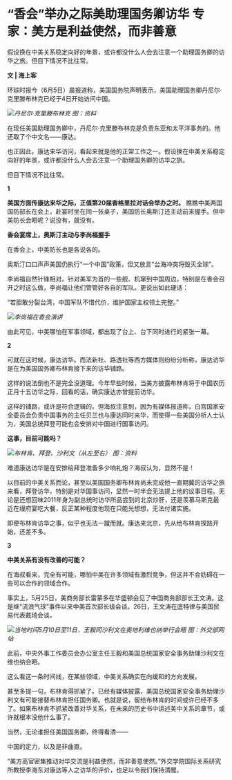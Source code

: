 

# “香会”举办之际美助理国务卿访华 专家：美方是利益使然，而非善意

假设换在中美关系稳定向好的年景，或许都没什么人会去注意一个助理国务卿的访华之旅。但目下情况不比往常。

**文 | 海上客**

环球时报今（6月5日）晨报道称，美国国务院声明表示，美国助理国务卿丹尼尔·克里滕布林克已经于4日开始访问中国。

![](https://inews.gtimg.com/om_bt/OcjkSbODtfLMAR2DOe-z7YTlQdjEA6U-m_Mw2bXLVSVPgAA/1000)_丹尼尔·克里滕布林克
图：资料_

在现任美国助理国务卿中，丹尼尔·克里滕布林克是负责东亚和太平洋事务的。他还取了个中文名——康达。

也正因此，康达来华访问，看起来就是他的正常工作之一。假设换在中美关系稳定向好的年景，或许都没什么人会去注意一个助理国务卿的访华之旅。

但目下情况不比往常。

**1**

**美国方面传康达来华之际，正值第20届香格里拉对话会举办之时。**
瞧瞧中美两国国防部长在会上，赴宴时坐在同一张桌子，美国防长奥斯汀还主动前来握手。但中美防长会晤呢？说没有，就没有。

**香会宴席上，奥斯汀主动与李尚福握手**

在香会上，中美防长也是各说各的。

奥斯汀口口声声美国仍执行“一个中国”政策，但又放言“台海冲突将毁灭全球”。

李尚福自然针锋相对。针对美军为首的一些舰、机窜到中国周边，特别是在香会召开之时这么做，李尚福让他们管管好各自的军队。更说出如此硬话：

“若胆敢分裂台湾，中国军队不惜代价，维护国家主权领土完整。”

![](https://inews.gtimg.com/om_bt/OMV2rKjmuGY6PMitXKMcxJVKs7sOl23uNaZk0zr2sYO9UAA/1000)_李尚福在香会演讲_

由此可见，中美哪怕在军事领域，都出现了台上、台下同时进行的紧张一幕。

**2**

可就在这时候，康达访华。而法新社、路透社等西方媒体则纷纷分析称，康达访华是在为美国国务卿布林肯接下来的访华铺路。

这样的说法倒也不是完全没道理。今年早些时候，当美方披露布林肯将于中国农历正月十五访华之际，回看的话，确实康达亦曾提前访华。

这样的铺路，或许是符合逻辑的。但海叔注意到，因为有媒体报道称，白宫国家安全委员会负责中国事务的主任贝兰也与康达同时来华，而使得一些美国分析人士认为，美国总统拜登可能也会安排对中国进行国事访问。

**这事，目前可能吗？**

![](https://inews.gtimg.com/om_bt/OWvUTrg8ziAmz1zPpvhJJEbX0WOPHCQPFRr26rwFyRMqsAA/1000)_布林肯、拜登、沙利文（从左至右）
图：资料_

难道康达访华是在安排给拜登准备多少响礼炮？海叔认为，显然不是！

以目前的中美关系而论，甚至以美国国务卿布林肯尚未完成他一直期冀的访华之旅来看，拜登访华，特别是对华国事访问，显然一时半会无法提上他的议事日程。无论是还想回味2011年身为副总统时访华所品尝到的北京炒肝，还是羡慕马斯克最近在缦府宴吃大餐，反正某种程度他现在只能光想想，无法付诸实施。

即便布林肯访华之事，似乎也无法一蹴而就。康达来北京，先从给布林肯探路开始，还差不多。

**3**

**中美关系有没有改善的可能？**

在海叔看来，完全有可能，哪怕中美在许多领域有激烈竞争，但这并不会妨碍在一些可以合作的领域合作。

事实上，5月25日，美商务部长雷蒙多在华盛顿会见了中国商务部部长王文涛。这是继“流浪气球”事件以来中美首次部长级会谈。26日，王文涛在底特律与美国贸易代表戴琦会谈。

![](https://inews.gtimg.com/om_bt/Owg8FiSjEQFZBDq9zCkjDABodASuTe7TdeEeBgaC86AugAA/1000)_当地时间5月10日至11日，王毅同沙利文在奥地利维也纳举行会晤
图：外交部网站_

此前，中央外事工作委员会办公室主任王毅和美国总统国家安全事务助理沙利文在维也纳会晤。

这么看这一条时间线，在某些领域，中美关系确实在向缓和的方向发展。

甚至多提一句，布林肯得抓紧了。已经有媒体披露，美国总统国家安全事务助理沙利文有可能接替布林肯担任国务卿。也就是说，留给布林肯的时间或许已经不多了。如果布林肯不抓紧改善对华关系，在未来的历史书中讲述美中关系的章节，或许就根本没他什么事了。

当然，无论谁担任美国国务卿，终得看清——

中国的定力，以及是非曲直。

“美方高官密集推动对华交流是利益使然，而非善意使然。”外交学院国际关系研究所教授李海东对康达等人之访华的评价，也足以令我们保持清醒。

